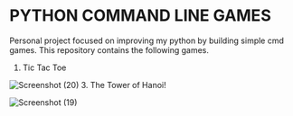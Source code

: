 # PYTHON COMMAND LINE GAMES

Personal project focused on improving my python by building simple cmd games.
This repository contains the following games.
1. Tic Tac Toe

![Screenshot (20)](https://user-images.githubusercontent.com/79806436/188303188-fdd8868d-661b-440a-a435-366b4a9581d9.png)
3. The Tower of Hanoi!

![Screenshot (19)](https://user-images.githubusercontent.com/79806436/188303113-96d991ce-6ce7-48da-a6ae-5b842e52b67c.png)
